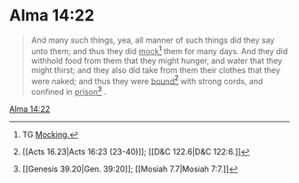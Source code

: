 # Alma 14:22

> And many such things, yea, all manner of such things did they say unto them; and thus they did <u>mock</u>[^a] them for many days. And they did withhold food from them that they might hunger, and water that they might thirst; and they also did take from them their clothes that they were naked; and thus they were <u>bound</u>[^b] with strong cords, and confined in <u>prison</u>[^c] .

[Alma 14:22](https://www.churchofjesuschrist.org/study/scriptures/bofm/alma/14?lang=eng&id=p22#p22)


[^a]: TG [Mocking.](https://www.churchofjesuschrist.org/study/scriptures/tg/mocking?lang=eng)
[^b]: [[Acts 16.23|Acts 16:23 (23-40)]]; [[D&C 122.6|D&C 122:6.]]
[^c]: [[Genesis 39.20|Gen. 39:20]]; [[Mosiah 7.7|Mosiah 7:7.]]
